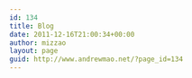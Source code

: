 ```yaml
---
id: 134
title: Blog
date: 2011-12-16T21:00:34+00:00
author: mizzao
layout: page
guid: http://www.andrewmao.net/?page_id=134
---
```

